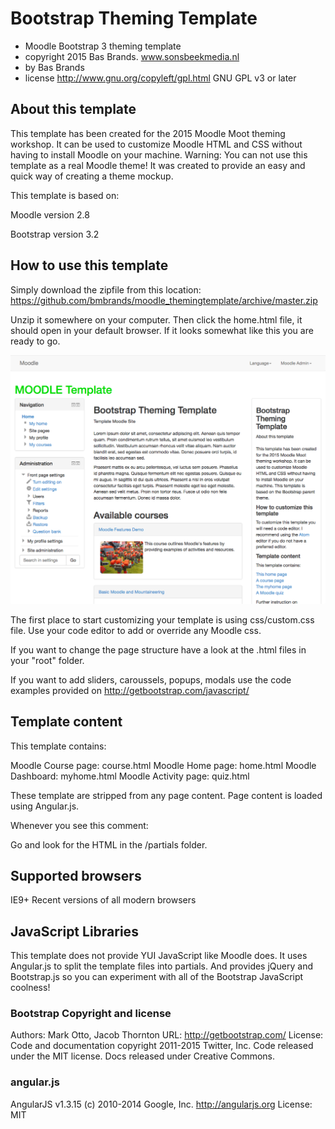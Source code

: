
# Bootstrap Theming Template

* Moodle Bootstrap 3 theming template
* copyright 2015 Bas Brands. www.sonsbeekmedia.nl
* by Bas Brands
* license http://www.gnu.org/copyleft/gpl.html GNU GPL v3 or later

## About this template
This template has been created for the 2015 Moodle Moot theming workshop. It can be used to customize Moodle HTML and CSS without having to install Moodle on your machine. Warning: You can not use this template as a real Moodle theme! It was created to provide an easy and quick way of creating a theme mockup.

This template is based on:

Moodle version 2.8

Bootstrap version 3.2

## How to use this template
Simply download the zipfile from this location:
https://github.com/bmbrands/moodle_themingtemplate/archive/master.zip

Unzip it somewhere on your computer. Then click the home.html file, it should open in your default browser. If it looks somewhat like this you are ready to go.

![Image of template](https://github.com/bmbrands/moodle_themingtemplate/blob/master/images/screenshot.png)

The first place to start customizing your template is using css/custom.css file. Use your code editor to add or override any Moodle css.

If you want to change the page structure have a look at the .html files in your "root" folder.

If you want to add sliders, caroussels, popups, modals use the code examples provided on http://getbootstrap.com/javascript/


## Template content
This template contains:

Moodle Course page: course.html
Moodle Home page: home.html
Moodle Dashboard: myhome.html
Moodle Activity page: quiz.html

These template are stripped from any page content. Page content is loaded using Angular.js.

Whenever you see this comment:
<!-- Content Loaded by Angular.js -->
Go and look for the HTML in the /partials folder.


## Supported browsers
IE9+
Recent versions of all modern browsers


## JavaScript Libraries
This template does not provide YUI JavaScript like Moodle does. It uses Angular.js to split the template files into partials. And provides jQuery and Bootstrap.js so you can experiment with all of the Bootstrap JavaScript coolness!


### Bootstrap Copyright and license

Authors: Mark Otto, Jacob Thornton
URL: http://getbootstrap.com/
License:
Code and documentation copyright 2011-2015 Twitter, Inc. Code released under the MIT license. Docs released under Creative Commons.

### angular.js

AngularJS v1.3.15
(c) 2010-2014 Google, Inc. http://angularjs.org
License: MIT
